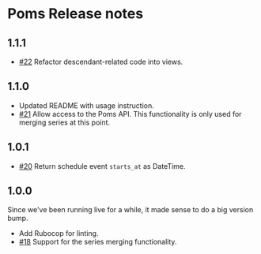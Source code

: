 # Poms Release notes

## 1.1.1

* [#22](https://github.com/brightin/poms/pull/22) Refactor descendant-related code into views.

## 1.1.0

* Updated README with usage instruction.
* [#21](https://github.com/brightin/poms/pull/21) Allow access to the Poms API. This functionality is only used for merging series at this point.

## 1.0.1

* [#20](https://github.com/brightin/poms/pull/20) Return schedule event `starts_at` as DateTime.

## 1.0.0

Since we've been running live for a while, it made sense to do a big version bump.

* Add Rubocop for linting.
* [#18](https://github.com/brightin/poms/pull/18) Support for the series merging functionality.
